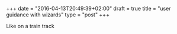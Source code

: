 +++
date = "2016-04-13T20:49:39+02:00"
draft = true
title = "user guidance with wizards"
type = "post"
+++

Like on a train track
